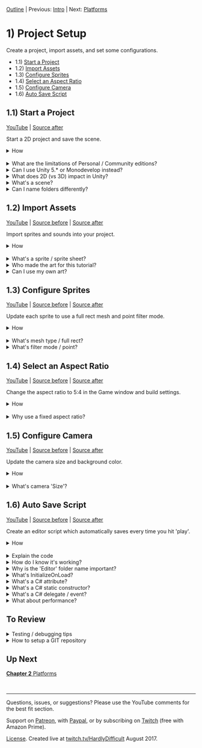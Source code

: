 [Outline](README.md) | Previous: [Intro](Intro.md) | Next: [Platforms](C2.md)

# 1) Project Setup

Create a project, import assets, and set some configurations.

 - 1.1) [Start a Project](#11-start-a-project)
 - 1.2) [Import Assets](#12-import-assets)
 - 1.3) [Configure Sprites](#13-configure-sprites)
 - 1.4) [Select an Aspect Ratio](#14-select-an-aspect-ratio)
 - 1.5) [Configure Camera](#15-configure-camera)
 - 1.6) [Auto Save Script](#16-auto-save-script)
 
## 1.1) Start a Project

[YouTube]() | [Source after](https://github.com/hardlydifficult/2DUnityTutorial/archive/01_01_StartAProject.zip)

Start a 2D project and save the scene.

<details><summary>How</summary>

**Download the software**:

 - Download [Visual Studio Community 2017](https://www.visualstudio.com/).
   - There is an optional workload for 'Game development with Unity' which you should include.
 - Download [Unity 2017](https://unity3d.com/).
   - The free Personal edition has everything you need. 
   - You may be prompted to register / sign in.

<br>**Start a new project**:

 - Open Unity and create a project:
   - Select '2D' when creating a new project.
   - Enter a name/directory - the other options can be left at defaults.

<br>**Save the current scene**:

 - File -> 'Save Scenes'.
 - Save it as Assets/Scenes/**Level1**.

<hr></details><br>
<details><summary>What are the limitations of Personal / Community editions?</summary>

Almost none.

Unity Personal edition includes all the same engine features and performance that the Pro edition does.  There are a few minor differences; for example with the Personal edition you cannot set your own splash screen.  You can always upgrade later.

VS Community edition is very similiar.  Everything we will need is included for free with the Community edition.

Both Unity and Visual Studio have a clause in the agreement which says you must upgrade when you / your company starts to make enough money.  Unity requires a paid upgrade once you make $100,000 per year, and Visual Studio once you make $1,000,000 per year.

<hr></details>
<details><summary>Can I use Unity 5.* or Monodevelop instead?</summary>

No, Unity 5.* will not work with this tutorial. We will be using the Timeline Editor which was not fully released until 2017.  Because of this, you may get stuck on those sections, but the rest of the tutorial should work correctly.

Yes, you can use Monodevelop or Visual Studio, or any other IDE.

<hr></details>
<details><summary>What does 2D (vs 3D) impact in Unity?</summary>

Presenting the 2D vs 3D option when you create a new project suggests that this is a significant choice.  It's not, really... 2D just changes default settings on things like your camera.   Unity is a 3D engine; when creating 2D games, you're actually creating a 3D world where everything is very flat, but the camera looks straight ahead and the only rotation in the world is around the z axis.  

[More on 2D vs 3D from Unity](https://docs.unity3d.com/Manual/2Dor3D.html).

<hr></details>
<details><summary>What's a scene?</summary>

The Scene represents a collection of GameObjects and components (defined below) configured for a game level or menu screen.  For this tutorial, we are starting by creating part of Level 1.  Level 2, the menu, and other UI screens will be saved as separate scenes.  You can switch scenes via the SceneManager. We will cover this later in the tutorial. 

<hr></details>
<details><summary>Can I name folders differently?</summary>

Absolutely. Anywhere we mention a folder you can name it as you please, with one exception; "Editor", which is a special folder name with Unity.  Anything under that directory is run only when testing in the Unity editor.

More about [special folder names from Unity](https://docs.unity3d.com/Manual/SpecialFolders.html).

<hr></details>


## 1.2) Import Assets

[YouTube]() | [Source before](https://github.com/hardlydifficult/2DUnityTutorial/archive/01_01_StartAProject.zip) | [Source after](https://github.com/hardlydifficult/2DUnityTutorial/archive/01_02_ImportAssets.zip)

Import sprites and sounds into your project.

<details><summary>How</summary>

 - Download [all the assets](https://drive.google.com/open?id=0B2bFgoFxZ-alRXNYc1VaRHN4UkE) for this tutorial.
 - Create directory Assets/**Art**:
   - In the Project window, right click in the Assets directory and select New Folder.
   - You can use F2 to rename.
 - Drag/drop all the assets (images and sounds) into the folder you just created.
   - If you have a zip file, you may need to unzip to a temp directory before drag/drop will work.

<img src="https://i.imgur.com/jAoIu2T.png" width=300px />

<hr></details><br>
<details><summary>What's a sprite / sprite sheet?</summary>

A sprite is an image used in 2D games and for UI.  They may represent an object, part of an object, or a frame of an entity's animation, etc.  

A sprite sheet is a single image file that contains multiple individual sprites.  The sheet may use these sprites to represent different frames for an animation or to hold a collection of various object types (as is the case here).

<hr></details>
<details><summary>Who made the art for this tutorial?</summary>

We are using:
 - Kenney.nl's [Platformer Characters 1](https://kenney.nl/assets/platformer-characters-1)
 - Kenney.nl's [Platformer Pack Redux](https://kenney.nl/assets/platformer-pack-redux)
 - Kenney.nl's [Jumper Pack](https://kenney.nl/assets/jumper-pack)
 - Kenney.nl's [Kenny Fonts](https://kenney.nl/assets/kenney-fonts)
 - Kenney.nl's [Digital Audio](https://kenney.nl/assets/digital-audio)
 - BoxCat Games's [Epic Song](https://freemusicarchive.org/music/BoxCat_Games/Nameless_the_Hackers_RPG_Soundtrack/BoxCat_Games_-_Nameless-_the_Hackers_RPG_Soundtrack_-_10_Epic_Song)
 - ExplosiveJames made the Hammer

<hr></details>
<details><summary>Can I use my own art?</summary>

Of course. This tutorial only assumes that you are using sprites.  You can use any art you'd like in the game.

For sounds, we don't have many - just enough to introduce how they may be added to a game.  Unity supports many formats that you could use, including wav and mp3 you could use.

<br>Can I use sprite sheets?

Yes, but Unity occasionally has render issues while using sprite sheets.   Sprite sheets are an optimization technique that games use. Unity has a sprite packer feature that can be used to automatically create sprite sheets.  Once you are in the optimization phase of your project, you could look into the sprite packer to try and gain anything that might have been lost from using individual sprites instead.

<br>Can I use Vectors?

No.  Unity does not support vector graphics out of the box. You could look in the Asset Store for a third party solution.

<hr></details>


## 1.3) Configure Sprites

[YouTube]() | [Source before](https://github.com/hardlydifficult/2DUnityTutorial/archive/01_02_ImportAssets.zip) | [Source after](https://github.com/hardlydifficult/2DUnityTutorial/archive/01_03_ConfigureSprites.zip)

Update each sprite to use a full rect mesh and point filter mode.

<details><summary>How</summary>

**Select all the sprites**:

 - Search by Type: **Texture** (not sprite!)

<img src=https://i.imgur.com/0rDoj6V.png width=300px>

 - Click on one and use Ctrl+A to select all.

<br>**Update import settings**:

 - In the Inspector, set:
   - Mesh Type: Full Rect  

<img src="https://i.imgur.com/Dhe3Nzt.png" width=300px />

 - Set Filter Mode: Point (no filter)

<img src="https://i.imgur.com/B0nqf75.png" width=300px />

 - 'Apply' changes.

<hr></details><br>
<details><summary>What's mesh type / full rect?</summary>

When a sprite is rendered to the screen, a combination of a mesh (like that used for 3D objects) outlining the sprite and transparency is used to draw the picture on-screen.  Tradeoffs here are beyond the scope of this tutorial.

 - Tight will attempt to better outline the sprite, using more polygons in the mesh.
 - Full Rect will use 2 triangles per sprite.

When using tiling on a sprite, Unity recommends updating the sprite sheet to use 'Full Rect'.  I don't have an example of issues that may arise from using 'Tight' instead, but here is the warning from Unity recommending 'Full Rect':

<img src="https://i.imgur.com/e9jE83B.png" width=300px />

<hr></details>
<details><summary>What's filter mode / point?</summary>

Using Point filter mode gets us closer to pixel-perfect sprites and prevents some visual glitches.

Filter mode of Bilinear or Trilinear blurs the image a bit in attempt to make smooth lines.  Often for a 2D game, we want control down to the pixel and this effect is not desirable.  Here's an example with the character sprite we will be using:

<img src="https://i.imgur.com/AYyx3Ma.png" width=150px />

<img src="https://i.imgur.com/8wMlM1S.png"  width=150px />

For sprite sheets, each object is often touching the one next to it.  Filter Mode Point prevents blending between one sprite and its neighbor.  The blending that occurs with other modes besides Point may lead to random lines showing up on-screen.  For example:

<img src="https://i.imgur.com/ZKqg5JP.png" width=300px />

<hr></details>


## 1.4) Select an Aspect Ratio

[YouTube]() | [Source before](https://github.com/hardlydifficult/2DUnityTutorial/archive/01_03_ConfigureSprites.zip) | [Source after](https://github.com/hardlydifficult/2DUnityTutorial/archive/01_04_AspectRatio.zip)

Change the aspect ratio to 5:4 in the Game window and build settings.

<details><summary>How</summary>

**Game window**:

 - In the Game window:
    - Change 'Free Aspect' to 5:4.

<img src="https://i.imgur.com/MTnZtu4.png" width=300px />

<br>**Build settings**:

 - Open menu File -> Build Settings.
   - Select the desired platform and click 'Player Settings'.

<img src="https://i.imgur.com/R1B43yZ.png" width=300px />

 - In the Inspector:
   - Set the supported resolution **or** aspect ratio.
 
PC:

<img src="https://i.imgur.com/to0M9sA.png" width=300px />


Web GL: 

<img src="https://i.imgur.com/NhCWDTp.png" width=300px />

<hr></details><br>
<details><summary>Why use a fixed aspect ratio?</summary>

We are building a game with a fixed display.  The camera is not going to follow the character, which will simplify the game and level design for this tutorial.  With a fixed aspect ratio, we can design a scene without any camera movement and be sure everyone has the same experience.

The white box here represents the area that players will see:

<img src="https://i.imgur.com/eIq2LD2.png" width=300px />

Different resolutions will scale the display larger or smaller, but everyone will see the same amount of the world.

5:4 was an arbitrary choice; use anything you'd like.

<hr></details>


## 1.5) Configure Camera

[YouTube]() | [Source before](https://github.com/hardlydifficult/2DUnityTutorial/archive/01_04_AspectRatio.zip) | [Source after](https://github.com/hardlydifficult/2DUnityTutorial/archive/01_05_Camera.zip)

Update the camera size and background color.

<details><summary>How</summary>

 - In the Hierarchy window:
   - Select the 'Main Camera'.
 - In the Inspector:
   - Set Size: 10

<img src="https://i.imgur.com/PmeoqG7.png" width=300px />

 - Change the 'Background' color to black.

<img src="https://i.imgur.com/QKGcl9o.png" width=300px />

<hr></details><br>
<details><summary>What's camera 'Size'?</summary>

By default, 2D games use 'Projection: Orthographic'.  This means that the camera does not consider perspective, which is the ability to see more of the world the further it is from your eye. 

For an Orthographic camera, the amount of the world visible is driven by a special 'Size' property. 'Size' defines how much of the world is visible vertically.  Then the aspect ratio is used to determine how much to display horizontally.

The amount of the world visible with a perspective camera, as used in 3D, is driven by its position.  

We used size to zoom out so that more of the world is visible on-screen.  In the Scene, the white box representing the viewable area has grown.

<hr></details>


## 1.6) Auto Save Script 

[YouTube]() | [Source before](https://github.com/hardlydifficult/2DUnityTutorial/archive/01_05_Camera.zip) | [Source after](https://github.com/hardlydifficult/2DUnityTutorial/archive/01_06_AutoSave.zip)

Create an editor script which automatically saves every time you hit 'play'.

<details><summary>How</summary>

 - In the Project window Assets folder:
   - Right click Create -> New Folder 
   - Name it **Code**
 - Create folder Assets/Code/**Editor**.
 - In the Assets/Code/Editor directory:
   - Select Create -> C# Script
   - Name it **AutoSave**
 - Double click to open the file in Visual Studio.
 - Paste in the the following source code:
   - Or view the [full version](https://github.com/hardlydifficult/2DUnityTutorial/blob/01_06_AutoSave/Assets/Code/Editor/AutoSave.cs) with comments.


```csharp
using UnityEditor;
using UnityEditor.SceneManagement;

[InitializeOnLoad]
public class AutoSave
{ 
  static AutoSave()
  {
    EditorApplication.playmodeStateChanged
      += OnPlaymodeStateChanged;
  }

  static void OnPlaymodeStateChanged()
  {
    if(EditorApplication.isPlaying == false)
    {
      EditorSceneManager.SaveOpenScenes();
    }
  }
}
```


<hr></details><br>
<details><summary>Explain the code</summary>

'using' clauses at the top of a file brings APIs into scope.  Used for:

 - UnityEditor.EditorApplication (so we can simply write EditorApplication)
 - UnityEditor.InitializeOnLoad
 - UnityEditor.SceneManagement.EditorSceneManager

```csharp
using UnityEditor;
using UnityEditor.SceneManagement;
```

This is a Unity-specific, editor-only attribute that enables the script.  The static constructor of any class with this attribute is executed before anything else in the game.

```csharp
[InitializeOnLoad]
```

The name of this class is irrelevant, as we will never access it from another class.  The only entry point is the static constructor via InitializeOnLoad.

public is optional here.  Used for consistency.

```csharp
public class AutoSave
{
```

This is a static constructor which will be called before the game begins c/o InitializeOnLoad.

```csharp
  static AutoSave()
  {
```

Here we register for a Unity event which will call the method below when the game begins while in the Unity editor.  This event also fires when the game is paused or stopped.

We don't need to deregister the event.  Occasionally, Unity will terminate and restart this script, but otherwise we always want AutoSave to be running.

```csharp
    EditorApplication.playmodeStateChanged
      += OnPlaymodeStateChanged;
  }
```

This method is called by the event registered above when the game is played, paused, or stopped.

```csharp
  static void OnPlaymodeStateChanged()
  {
```

Since this event is called for more than just when play begins, we attempt to skip saving when it's clear it's not needed.  Changes made while in play mode are not saved, so we know that save happens when play begins; therefore, we don't need to try when pausing or stopping.

This script would work without this if statement.

```csharp
    if(EditorApplication.isPlaying == false)
    {
```

This is the Unity API for saving.

```
      EditorSceneManager.SaveOpenScenes();
    }
  }
}
```

</details>
<details><summary>How do I know it's working?</summary>

AutoSave is a script which will only run while testing in the Unity Editor.  Every time you hit play, the scene and project will save just before play begins.

You can confirm the save is working by noting the * in Unity's title.  This * indicates unsaved changes and should now go away every time you click play.

<hr></details>
<details><summary>Why is the 'Editor' folder name important?</summary>

Unity uses special folder names to drive certain capabilities.  Any script under a folder named "Editor" will only run while testing in the Unity editor (vs in your built game).

[Read more](
https://docs.unity3d.com/Manual/SpecialFolders.html) from Unity.

<hr></details>
<details><summary>What's InitializeOnLoad?</summary>

InitializeOnLoad is a Unity-specific attribute that enables the script. The static constructor of any class with this attribute is executed before anything else in the game.

InitializeOnLoad is an editor-only script and is found under the UnityEditor namespace.

</details>
<details><summary>What's a C# attribute?</summary>

Attributes in C# are metadata added to classes, fields, or methods that may be queried by other classes.  In the AutoSave script, InitializeOnLoad is used to ensure the static constructor on our AutoSave class is called when the game begins.

There are many [standard C# attributes](https://docs.microsoft.com/en-us/dotnet/csharp/programming-guide/concepts/attributes/index) and [Unity-specific attributes](https://www.tallior.com/unity-attributes/) that may be used.  Here are examples of several attributes you might use:

```csharp
using UnityEngine;
using UnityEngine.Networking;

// Tells unity that this component only works
// if the GameObject also has a SpriteRenderer
[RequireComponent(typeof(SpriteRenderer))]
public class MyClassName : MonoBehaviour
{
  // Tells unity this field can be modified
  // in the inspector
  [SerializeField]
  // Limits the values you can enter 
  // in the inspector
  [Range(1, 10)]
  int count;

  // Used for multiplayer games to sync 
  // method calls
  [ClientRpc]
  void MyMethod() { }
}
```

<hr></details>
<details><summary>What's a C# static constructor?</summary>

A static constructor is a private static method named the same as the class, with no parameters and no return type.

Every object in C# may include a static constructor. This applies to static and non-static classes.  A static constructor is guaranteed to be called once (and only once).  The constructor will run before the first object is instantiated, a field is accessed, or a method is called (i.e., it happens before you touch the class).  You never call the static constructor directly.

```csharp
public class MyClassName 
{
  static MyClassName() 
  {
    // This is executed once automatically, before we do 
    // anything else with MyClassName.
  }
}
```
<hr></details>
<details><summary>What's a C# delegate / event?</summary>

A delegate in C# is an object representing method(s) to call at a later time. You may encounter delegates under the following names: Events, Action, Func, and delegate. Under the hood, these are all implemented with a 'multicast delegate'.  

When a method is added to a delegate to be called later, this is referred to as 'subscribing'.  'Multicast delegate' means that any number of methods may subscribe to the same delegate.  We use += when subscribing so as not to overwrite any other subscribers.

```csharp
EditorApplication.playmodeStateChanged += OnPlaymodeStateChanged;
```

If the owner of the delegate (EditorApplication in the example above) may outlive the subscriber, the subscriber should unsubscribe when it's destroyed.  Also, any time you are no longer interested in future updates, unsubscribe.  We do this with -= to remove our method and leave any remaining methods subscribed.

```csharp
EditorApplication.playmodeStateChanged -= OnPlaymodeStateChanged;
```

Events are a common use case for delegates.  For example, you may have a GameManager with a field for Points include an event "onPointsChange".  Other components/systems in the game, such as Achievements and the UI, may subscribe to the onPointsChange event.  When a player earns points, a method in Achievements is then called which can consider awarding a high score achievement, and a method in the UI is called to refresh what the player sees on-screen.  This way, those components only need to refresh when something has changed as opposed to checking the current state each frame.

```csharp
using System;
using UnityEngine;

public static class GameManager
{
  public static event Action onPointsChange;
  static int _points;
  public static int points
  {
    get
    {
      return _points;
    }
    set
    {
      _points = value;
      if(onPointsChange != null)
      {
        onPointsChange();
      }
    }
  }
}

public class MyCustomComponent : MonoBehaviour
{
  protected void Awake()
  {
    GameManager.onPointsChange 
      += GameManager_onPointsChange; 
  }

  protected void OnDestroy()
  {
    GameManager.onPointsChange
      -= GameManager_onPointsChange;
  }

  void GameManager_onPointsChange()
  {
    // React to points changing
  }
}
```

<hr></details>
<details><summary>What about performance?</summary>

As an editor script, this logic is not included in the game you release.  Saving is incremental, so there is very little time wasted when there is nothing new to save.  Unless you're one of the lucky ones who never sees Unity crash, this script is absolutely worth the time tradeoff.

<hr></details>

## To Review

<details><summary>Testing / debugging tips</summary>

 - Drag / drop a sprite into the scene:  
   - Zoom in to get a good look. 
   - Try changing settings, such as changing the filter mode, to see what is impacted.
   - When finished, select the GameObject that was created in the Hierarchy window and hit Delete.
 - Aspect Ratio may need to be set again later. 
   - Aspect Ratio is an editor setting. Certain events will cause the aspect ratio to reset, such as testing another project.  Just note that this may happen, and change the aspect ratio back if it does.
 - You could add more assets.  We are especially light on sounds.  
   - You do not need to follow our guide exactly.  Use your own art and sounds. When we start implementing mechanics, you can deviate there as well to create something unique.

<hr></details>

<details><summary>How to setup a GIT repository</summary>

You may want to use GIT for your project's version control.  I recommend this even if you are working alone, as when something goes wrong - and it will - you can diff against previous versions to help narrow down the issue.

Github is free for public open-source projects like the code used in this tutorial.  Other services work basically the same, including Gitlab, which I use for free private repositories.

 - On Github's website, click the plus to create a new Repository.
   - Select Unity for the gitignore file.

<img src=https://i.imgur.com/x42fqWe.png width=300px>

Once the project is created, hit the Clone button to get the repository's URL.

<img src=https://i.imgur.com/knuD9vt.png width=300px>

 - Install GIT
   - You can use the [command line tools](https://git-scm.com/download/win) or a GUI such [GitExtensions](https://gitextensions.github.io/). 

The following steps are written for the command line, but if using a GUI just look for the same keywords.

 - Open command prompt
 - Change directory to your project
 - Run the following commands:

```
git init
git remote add origin <Your repository's URL>
git pull
git push --set-upstream origin master
```

Now anytime you want to check in changes, run the following:

```
git add .
git commit
git push 
```

<hr></details>

## Up Next

[**Chapter 2** Platforms](C2.md)


<br><hr>

Questions, issues, or suggestions?  Please use the YouTube comments for the best fit section.

Support on [Patreon](https://www.patreon.com/HardlyDifficult), with [Paypal](https://u.muxy.io/tip/HardlyDifficult), or by subscribing on [Twitch](https://www.twitch.tv/HardlyDifficult/subscribe) (free with Amazon Prime).
 
[License](TODO). Created live at [twitch.tv/HardlyDifficult](https://www.twitch.tv/HardlyDifficult) August 2017.  
